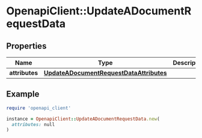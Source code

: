 # OpenapiClient::UpdateADocumentRequestData

## Properties

| Name | Type | Description | Notes |
| ---- | ---- | ----------- | ----- |
| **attributes** | [**UpdateADocumentRequestDataAttributes**](UpdateADocumentRequestDataAttributes.md) |  | [optional] |

## Example

```ruby
require 'openapi_client'

instance = OpenapiClient::UpdateADocumentRequestData.new(
  attributes: null
)
```

